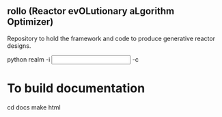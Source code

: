 ## rollo (Reactor evOLutionary aLgorithm Optimizer)
Repository to hold the framework and code to produce generative reactor designs.

python realm -i <input file> -c <checkpoint file>

# To build documentation 
cd docs 
make html